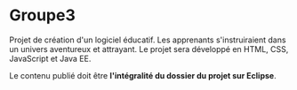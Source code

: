 # Groupe3
Projet de création d'un logiciel éducatif. Les apprenants s'instruiraient dans un univers aventureux et attrayant.
Le projet sera développé en HTML, CSS, JavaScript et Java EE.

Le contenu publié doit être **l'intégralité du dossier du projet sur Eclipse**.